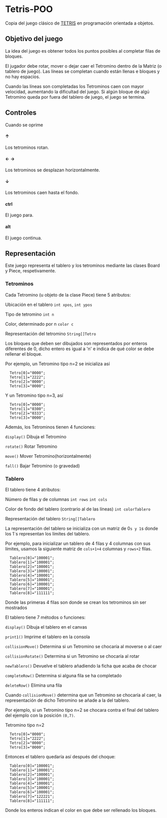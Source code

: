   # Tetris-POO

  Copia del juego clásico de [TETRIS](https://tetris.com/play-tetris)
  en programación orientada a objetos.

  ## Objetivo del juego

  La idea del juego es obtener todos los puntos posibles al completar filas de bloques.

  El jugador debe rotar, mover o dejar caer el Tetromino dentro de la Matriz (o tablero de juego). 
  Las líneas se completan cuando están llenas e bloques y no hay espacios.

  Cuando las líneas son completadas los Tetrominos caen con mayor velocidad, aumentando la dificultad del juego.
  Si algún bloque de algú Tetromino queda por fuera del tablero de juego, el juego se termina.

  ## Controles

  Cuando se oprime 

  #### &uarr; 
  Los tetrominos rotan.

  #### &larr; &rarr; 
  Los tetrominos se desplazan horizontalmente.

  #### &darr; 
  Los tetrominos caen hasta el fondo.

  #### ctrl
  El juego para.

  #### alt
  El juego continua.

  ## Representación
  Este juego representa el tablero y los tetrominos mediante las clases Board y Piece, respetivamente.

  ### Tetrominos
  Cada Tetromino (u objeto de la clase Piece) tiene 5 atributos:

  Ubicación en el tablero `int xpos`, `int ypos` 

  Tipo de tetromino `int n`

  Color, determinado por n `color c`

  Representación del tetromino `String[]Tetro` 

  Los bloques que deben ser dibujados son representados por enteros diferentes de 0, 
  dicho entero es igual a 'n' e indica de qué color se debe rellenar el bloque.

  Por ejemplo, un Tetromino tipo n=2 se inicializa así
  ```
    Tetro[0]="0000";
    Tetro[1]="2222";
    Tetro[2]="0000";
    Tetro[3]="0000";
  ```
  Y un Tetromino tipo n=3, así
  ```
    Tetro[0]="0000";
    Tetro[1]="0300";
    Tetro[2]="0333";
    Tetro[3]="0000";
  ```

  Además, los Tetrominos tienen 4 funciones:
  
  `display()` Dibuja el Tetromino
  
  `rotate()`   Rotar Tetromino
  
  `move()`    Mover Tetromino(horizontalmente)
  
  `fall()`    Bajar Tetromino (o gravedad)

### Tablero
  El tablero tiene 4 atributos:

  Número de filas y de columnas `int rows` `int cols`

  Color de fondo del tablero (contrario al de las líneas) `int colorTablero`

  Representación del tablero `String[]Tablero`
  
  La representación del tablero se inicializa con un matriz de 0`s y 1`s donde los 1`s representan los límites del tablero.
  
  Por ejemplo, para inicializar un tablero de 4 filas y 4 columnas con sus límites,
  usamos la siguiente matriz de `cols+1+4` columnas y `rows+2` filas.
  ```
    Tablero[0]="100001";
    Tablero[1]="100001";
    Tablero[2]="100001";
    Tablero[3]="100001";
    Tablero[4]="100001";
    Tablero[5]="100001";
    Tablero[6]="100001";
    Tablero[7]="100001";
    Tablero[8]="111111";
  ```
  Donde las primeras 4 filas son donde se crean los tetrominos sin ser mostrados

  El tablero tiene 7 métodos o funciones:
  
  `display()` Dibuja el tablero en el canvas
  
  `print1()` Imprime el tablero en la consola
  
  `collisionMove()` Determina si un Tetromino se chocaría al moverse o al caer
  
  `collisionRotate()` Determina si un Tetromino se chocaría al rotar
  
  `newTablero()` Devuelve el tablero añadiendo la ficha que acaba de chocar
  
  `completeRow()` Determina si alguna fila se ha completado
  
  `deleteRow()` Elimina una fila
  
  Cuando `collisionMove()` determina que un Tetromino se chocaría al caer, 
  la representación de dicho Tetromino se añade a la del tablero.
  
  Por ejemplo, si un Tetromino tipo n=2 se chocara contra el final del tablero del ejemplo con la posición `(0,7)`.
  
  Tetromino tipo n=2
  ```
    Tetro[0]="0000";
    Tetro[1]="2222";
    Tetro[2]="0000";
    Tetro[3]="0000";
  ```
  
  Entonces el tablero quedaría así después del choque:
  ```
    Tablero[0]="100001";
    Tablero[1]="100001";
    Tablero[2]="100001";
    Tablero[3]="100001";
    Tablero[4]="100001";
    Tablero[5]="100001";
    Tablero[6]="100001";
    Tablero[7]="122221";
    Tablero[8]="111111";
  ```
  Donde los enteros indican el color en que debe ser rellenado los bloques.
  
